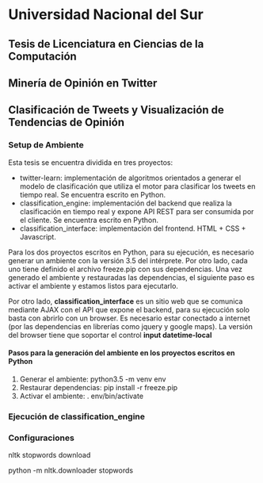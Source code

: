 # Universidad Nacional del Sur
## Tesis de Licenciatura en Ciencias de la Computación
## Minería de Opinión en Twitter
## Clasificación de Tweets y Visualización de Tendencias de Opinión

### Setup de Ambiente

Esta tesis se encuentra dividida en tres proyectos:

*	twitter-learn: implementación de algoritmos orientados a generar el modelo de clasificación que utiliza el motor para clasificar los tweets en tiempo real. Se encuentra escrito en Python.
* classification_engine: implementación del backend que realiza la clasificación en tiempo real y expone API REST para ser consumida por el cliente. Se encuentra escrito en Python.
* classification_interface: implementación del frontend. HTML + CSS + Javascript.

Para los dos proyectos escritos en Python, para su ejecución, es necesario generar un ambiente con la versión 3.5 del intérprete. Por otro lado, cada uno tiene definido el archivo freeze.pip con sus dependencias. Una vez generado el ambiente y restauradas las dependencias, el siguiente paso es activar el ambiente y estamos listos para ejecutarlo.

Por otro lado, **classification_interface** es un sitio web que se comunica mediante AJAX con el API que expone el backend, para su ejecución solo basta con abrirlo con un browser. Es necesario estar conectado a internet (por las dependencias en librerías como jquery y google maps). La versión del browser tiene que soportar el control **input datetime-local**

#### Pasos para la generación del ambiente en los proyectos escritos en Python

1. Generar el ambiente: python3.5 -m venv env
2. Restaurar dependencias: pip install -r freeze.pip
3. Activar el ambiente: . env/bin/activate

### Ejecución de classification_engine

### Configuraciones

nltk stopwords download

python -m nltk.downloader stopwords
